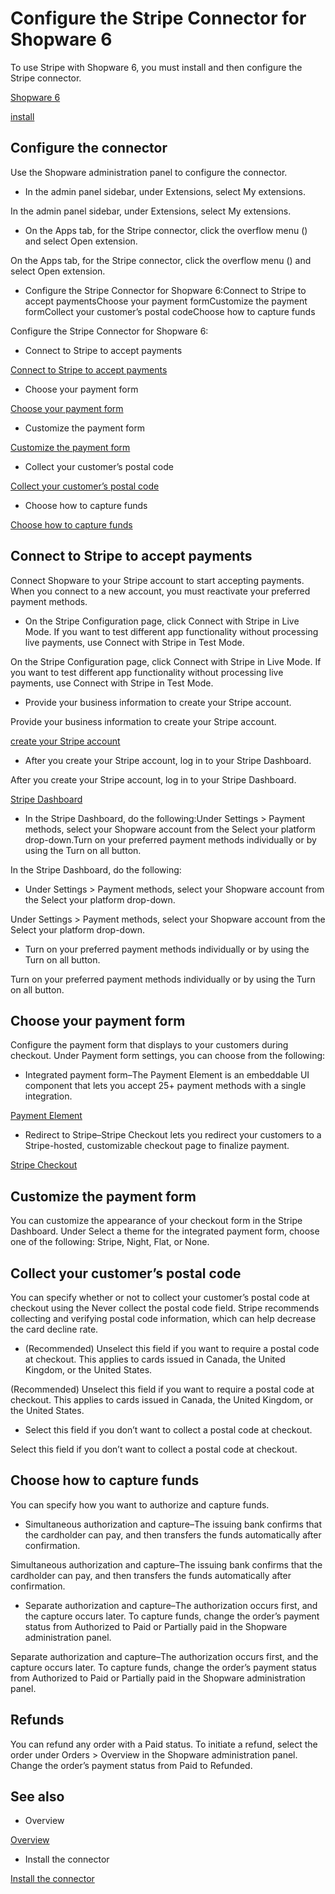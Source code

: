 # Configure the Stripe Connector for Shopware 6

To use Stripe with Shopware 6, you must install and then configure the Stripe connector.

[Shopware 6](https://www.shopware.com/en/)

[install](/connectors/shopware6/installation)

## Configure the connector

Use the Shopware administration panel to configure the connector.

- In the admin panel sidebar, under Extensions, select My extensions.

In the admin panel sidebar, under Extensions, select My extensions.

- On the Apps tab, for the Stripe connector, click the overflow menu () and select Open extension.

On the Apps tab, for the Stripe connector, click the overflow menu () and select Open extension.

- Configure the Stripe Connector for Shopware 6:Connect to Stripe to accept paymentsChoose your payment formCustomize the payment formCollect your customer’s postal codeChoose how to capture funds

Configure the Stripe Connector for Shopware 6:

- Connect to Stripe to accept payments

[Connect to Stripe to accept payments](/connectors/shopware6/configuration#connect-stripe)

- Choose your payment form

[Choose your payment form](/connectors/shopware6/configuration#payment-form)

- Customize the payment form

[Customize the payment form](/connectors/shopware6/configuration#customize-payment-form)

- Collect your customer’s postal code

[Collect your customer’s postal code](/connectors/shopware6/configuration#postal-code)

- Choose how to capture funds

[Choose how to capture funds](/connectors/shopware6/configuration#capture-funds)

## Connect to Stripe to accept payments

Connect Shopware to your Stripe account to start accepting payments. When you connect to a new account, you must reactivate your preferred payment methods.

- On the Stripe Configuration page, click Connect with Stripe in Live Mode. If you want to test different app functionality without processing live payments, use Connect with Stripe in Test Mode.

On the Stripe Configuration page, click Connect with Stripe in Live Mode. If you want to test different app functionality without processing live payments, use Connect with Stripe in Test Mode.

- Provide your business information to create your Stripe account.

Provide your business information to create your Stripe account.

[create your Stripe account](https://dashboard.stripe.com/register)

- After you create your Stripe account, log in to your Stripe Dashboard.

After you create your Stripe account, log in to your Stripe Dashboard.

[Stripe Dashboard](https://dashboard.stripe.com/)

- In the Stripe Dashboard, do the following:Under Settings > Payment methods, select your Shopware account from the Select your platform drop-down.Turn on your preferred payment methods individually or by using the Turn on all button.

In the Stripe Dashboard, do the following:

- Under Settings > Payment methods, select your Shopware account from the Select your platform drop-down.

Under Settings > Payment methods, select your Shopware account from the Select your platform drop-down.

- Turn on your preferred payment methods individually or by using the Turn on all button.

Turn on your preferred payment methods individually or by using the Turn on all button.

## Choose your payment form

Configure the payment form that displays to your customers during checkout. Under Payment form settings, you can choose from the following:

- Integrated payment form–The Payment Element is an embeddable UI component that lets you accept 25+ payment methods with a single integration.

[Payment Element](/payments/payment-element)

- Redirect to Stripe–Stripe Checkout lets you redirect your customers to a Stripe-hosted, customizable checkout page to finalize payment.

[Stripe Checkout](/payments/checkout)

## Customize the payment form

You can customize the appearance of your checkout form in the Stripe Dashboard. Under Select a theme for the integrated payment form, choose one of the following: Stripe, Night, Flat, or None.

## Collect your customer’s postal code

You can specify whether or not to collect your customer’s postal code at checkout using the Never collect the postal code field. Stripe recommends collecting and verifying postal code information, which can help decrease the card decline rate.

- (Recommended) Unselect this field if you want to require a postal code at checkout. This applies to cards issued in Canada, the United Kingdom, or the United States.

(Recommended) Unselect this field if you want to require a postal code at checkout. This applies to cards issued in Canada, the United Kingdom, or the United States.

- Select this field if you don’t want to collect a postal code at checkout.

Select this field if you don’t want to collect a postal code at checkout.

## Choose how to capture funds

You can specify how you want to authorize and capture funds.

- Simultaneous authorization and capture–The issuing bank confirms that the cardholder can pay, and then transfers the funds automatically after confirmation.

Simultaneous authorization and capture–The issuing bank confirms that the cardholder can pay, and then transfers the funds automatically after confirmation.

- Separate authorization and capture–The authorization occurs first, and the capture occurs later. To capture funds, change the order’s payment status from Authorized to Paid or Partially paid in the Shopware administration panel.

Separate authorization and capture–The authorization occurs first, and the capture occurs later. To capture funds, change the order’s payment status from Authorized to Paid or Partially paid in the Shopware administration panel.

## Refunds

You can refund any order with a Paid status. To initiate a refund, select the order under Orders > Overview in the Shopware administration panel. Change the order’s payment status from Paid to Refunded.

## See also

- Overview

[Overview](/connectors/shopware6)

- Install the connector

[Install the connector](/connectors/shopware6/installation)
